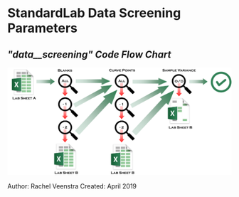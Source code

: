 # StandardLab Data Screening Parameters


## **_"data__screening" Code Flow Chart_**

![alt text](https://github.com/Rachel-Veenstra/StandardLab/blob/master/Additional_Documentation/data_screening_work_flow.png "data-screening Code Flow Chart")

Author: Rachel Veenstra
Created: April 2019
